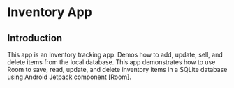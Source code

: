 Inventory App
==================================


Introduction
------------

This app is an Inventory tracking app. Demos how to add, update, sell, and delete
 items from the local database.
This app demonstrates how to use Room to save, read, update, and delete inventory items in a SQLite database
using Android Jetpack component [Room].  
